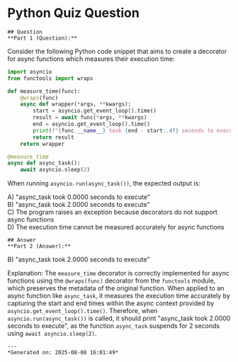 # Python Quiz Question
    
    ## Question
    **Part 1 (Question):**

Consider the following Python code snippet that aims to create a decorator for async functions which measures their execution time:

```python
import asyncio
from functools import wraps

def measure_time(func):
    @wraps(func)
    async def wrapper(*args, **kwargs):
        start = asyncio.get_event_loop().time()
        result = await func(*args, **kwargs)
        end = asyncio.get_event_loop().time()
        print(f"{func.__name__} took {end - start:.4f} seconds to execute")
        return result
    return wrapper

@measure_time
async def async_task():
    await asyncio.sleep(2)
```

When running `asyncio.run(async_task())`, the expected output is:

A) "async_task took 0.0000 seconds to execute"  
B) "async_task took 2.0000 seconds to execute"  
C) The program raises an exception because decorators do not support async functions  
D) The execution time cannot be measured accurately for async functions
    
    ## Answer
    **Part 2 (Answer):**

B) "async_task took 2.0000 seconds to execute"

Explanation: The `measure_time` decorator is correctly implemented for async functions using the `@wraps(func)` decorator from the `functools` module, which preserves the metadata of the original function. When applied to an async function like `async_task`, it measures the execution time accurately by capturing the start and end times within the async context provided by `asyncio.get_event_loop().time()`. Therefore, when `asyncio.run(async_task())` is called, it should print "async_task took 2.0000 seconds to execute", as the function `async_task` suspends for 2 seconds using `await asyncio.sleep(2)`.
    
    ---
    *Generated on: 2025-08-08 16:01:49*
    